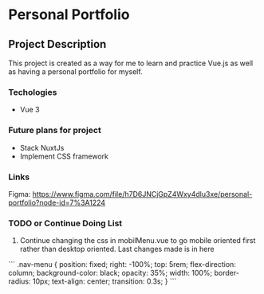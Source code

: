 # Personal Portfolio

## Project Description
This project is created as a way for me to learn and practice Vue.js as well as having a personal portfolio for myself. 

### Techologies
<ul>
    <li>Vue 3</li>
</ul>

### Future plans for project
<ul>
    <li>Stack NuxtJs</li>
    <li>Implement CSS framework</li>
</ul>


### Links
Figma: https://www.figma.com/file/h7D6JNCjGpZ4Wxy4dlu3xe/personal-portfolio?node-id=7%3A1224

### TODO or Continue Doing List
<ol>
    <li>
    Continue changing the css in mobilMenu.vue to go mobile oriented first rather than desktop oriented. Last changes made is in here
    </li>
</ol>
```
    .nav-menu {
    position: fixed;
    right: -100%;
    top: 5rem;
    flex-direction: column;
    background-color: black;
    opacity: 35%;
    width: 100%;
    border-radius: 10px;
    text-align: center;
    transition: 0.3s;
}
``` 